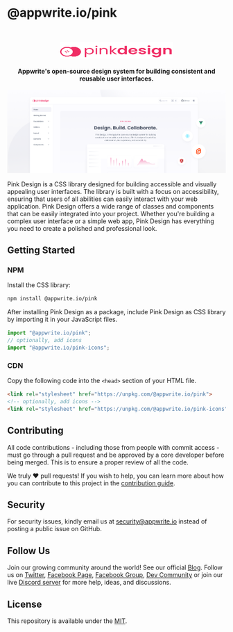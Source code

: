 # @appwrite.io/pink

<br />
<p align="center">
    <a href="https://pink.appwrite.io" target="_blank"><img width="260" height="39" src="../../logo.svg" alt="Pink Design Logo"></a>
    <br />
    <br />
    <b>Appwrite's open-source design system for building consistent and reusable user interfaces.</b>
    <br />
    <br />
    <a href="https://github.com/appwrite/pink"><img width="800" height=auto src="../../github.png" alt="Visit the Pink Design repo"></a>
</p>

Pink Design is a CSS library designed for building accessible and visually appealing user interfaces. The library is built with a focus on accessibility, ensuring that users of all abilities can easily interact with your web application. Pink Design offers a wide range of classes and components that can be easily integrated into your project. Whether you're building a complex user interface or a simple web app, Pink Design has everything you need to create a polished and professional look.

## Getting Started

### NPM
Install the CSS library:

```bash
npm install @appwrite.io/pink
```

After installing Pink Design as a package, include Pink Design as CSS library by importing it in your JavaScript files.

```js
import "@appwrite.io/pink";
// optionally, add icons
import "@appwrite.io/pink-icons";
```

### CDN

Copy the following code into the `<head>` section of your HTML file.

```html
<link rel="stylesheet" href="https://unpkg.com/@appwrite.io/pink">
<!-- optionally, add icons -->
<link rel="stylesheet" href="https://unpkg.com/@appwrite.io/pink-icons">
```

## Contributing

All code contributions - including those from people with commit access - must go through a pull request and be approved by a core developer before being merged. This is to ensure a proper review of all the code.

We truly ❤️ pull requests! If you wish to help, you can learn more about how you can contribute to this project in the [contribution guide](CONTRIBUTING.md).

## Security

For security issues, kindly email us at [security@appwrite.io](mailto:security@appwrite.io) instead of posting a public issue on GitHub.

## Follow Us

Join our growing community around the world! See our official [Blog](https://medium.com/appwrite-io). Follow us on [Twitter](https://twitter.com/appwrite), [Facebook Page](https://www.facebook.com/appwrite.io), [Facebook Group](https://www.facebook.com/groups/appwrite.developers/), [Dev Community](https://dev.to/appwrite) or join our live [Discord server](https://appwrite.io/discord) for more help, ideas, and discussions.

## License

This repository is available under the [MIT](../../LICENSE).
